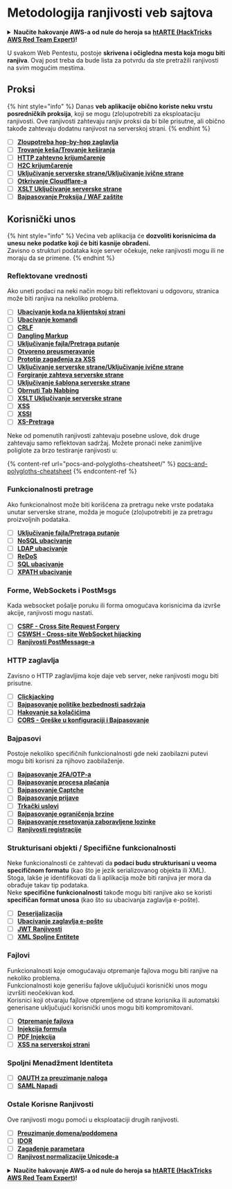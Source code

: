 # Metodologija ranjivosti veb sajtova

<details>

<summary><strong>Naučite hakovanje AWS-a od nule do heroja sa</strong> <a href="https://training.hacktricks.xyz/courses/arte"><strong>htARTE (HackTricks AWS Red Team Expert)</strong></a><strong>!</strong></summary>

Drugi načini podrške HackTricks-u:

* Ako želite da vidite **vašu kompaniju reklamiranu na HackTricks-u** ili da **preuzmete HackTricks u PDF formatu** proverite [**PLANOVE ZA PRIJAVU**](https://github.com/sponsors/carlospolop)!
* Nabavite [**zvanični PEASS & HackTricks swag**](https://peass.creator-spring.com)
* Otkrijte [**Porodicu PEASS**](https://opensea.io/collection/the-peass-family), našu kolekciju ekskluzivnih [**NFT-ova**](https://opensea.io/collection/the-peass-family)
* **Pridružite se** 💬 [**Discord grupi**](https://discord.gg/hRep4RUj7f) ili [**telegram grupi**](https://t.me/peass) ili nas **pratite** na **Twitteru** 🐦 [**@carlospolopm**](https://twitter.com/hacktricks\_live)**.**
* **Podelite svoje hakovanje trikove slanjem PR-ova na** [**HackTricks**](https://github.com/carlospolop/hacktricks) i [**HackTricks Cloud**](https://github.com/carlospolop/hacktricks-cloud) github repozitorijume.

</details>

U svakom Web Pentestu, postoje **skrivena i očigledna mesta koja mogu biti ranjiva**. Ovaj post treba da bude lista za potvrdu da ste pretražili ranjivosti na svim mogućim mestima.

## Proksi

{% hint style="info" %}
Danas **veb aplikacije obično koriste neku vrstu posredničkih proksija**, koji se mogu (zlo)upotrebiti za eksploataciju ranjivosti. Ove ranjivosti zahtevaju ranjiv proksi da bi bile prisutne, ali obično takođe zahtevaju dodatnu ranjivost na serverskoj strani.
{% endhint %}

* [ ] [**Zloupotreba hop-by-hop zaglavlja**](abusing-hop-by-hop-headers.md)
* [ ] [**Trovanje keša/Trovanje keširanja**](cache-deception/)
* [ ] [**HTTP zahtevno krijumčarenje**](http-request-smuggling/)
* [ ] [**H2C krijumčarenje**](h2c-smuggling.md)
* [ ] [**Uključivanje serverske strane/Uključivanje ivične strane**](server-side-inclusion-edge-side-inclusion-injection.md)
* [ ] [**Otkrivanje Cloudflare-a**](../network-services-pentesting/pentesting-web/uncovering-cloudflare.md)
* [ ] [**XSLT Uključivanje serverske strane**](xslt-server-side-injection-extensible-stylesheet-language-transformations.md)
* [ ] [**Bajpasovanje Proksija / WAF zaštite**](proxy-waf-protections-bypass.md)

## **Korisnički unos**

{% hint style="info" %}
Većina veb aplikacija će **dozvoliti korisnicima da unesu neke podatke koji će biti kasnije obrađeni.**\
Zavisno o strukturi podataka koje server očekuje, neke ranjivosti mogu ili ne moraju da se primene.
{% endhint %}

### **Reflektovane vrednosti**

Ako uneti podaci na neki način mogu biti reflektovani u odgovoru, stranica može biti ranjiva na nekoliko problema.

* [ ] [**Ubacivanje koda na klijentskoj strani**](client-side-template-injection-csti.md)
* [ ] [**Ubacivanje komandi**](command-injection.md)
* [ ] [**CRLF**](crlf-0d-0a.md)
* [ ] [**Dangling Markup**](dangling-markup-html-scriptless-injection/)
* [ ] [**Uključivanje fajla/Pretraga putanje**](file-inclusion/)
* [ ] [**Otvoreno preusmeravanje**](open-redirect.md)
* [ ] [**Prototip zagađenja za XSS**](deserialization/nodejs-proto-prototype-pollution/#client-side-prototype-pollution-to-xss)
* [ ] [**Uključivanje serverske strane/Uključivanje ivične strane**](server-side-inclusion-edge-side-inclusion-injection.md)
* [ ] [**Forgiranje zahteva serverske strane**](ssrf-server-side-request-forgery/)
* [ ] [**Uključivanje šablona serverske strane**](ssti-server-side-template-injection/)
* [ ] [**Obrnuti Tab Nabbing**](reverse-tab-nabbing.md)
* [ ] [**XSLT Uključivanje serverske strane**](xslt-server-side-injection-extensible-stylesheet-language-transformations.md)
* [ ] [**XSS**](xss-cross-site-scripting/)
* [ ] [**XSSI**](xssi-cross-site-script-inclusion.md)
* [ ] [**XS-Pretraga**](xs-search/)

Neke od pomenutih ranjivosti zahtevaju posebne uslove, dok druge zahtevaju samo reflektovan sadržaj. Možete pronaći neke zanimljive poliglote za brzo testiranje ranjivosti u:

{% content-ref url="pocs-and-polygloths-cheatsheet/" %}
[pocs-and-polygloths-cheatsheet](pocs-and-polygloths-cheatsheet/)
{% endcontent-ref %}

### **Funkcionalnosti pretrage**

Ako funkcionalnost može biti korišćena za pretragu neke vrste podataka unutar serverske strane, možda je moguće (zlo)upotrebiti je za pretragu proizvoljnih podataka.

* [ ] [**Uključivanje fajla/Pretraga putanje**](file-inclusion/)
* [ ] [**NoSQL ubacivanje**](nosql-injection.md)
* [ ] [**LDAP ubacivanje**](ldap-injection.md)
* [ ] [**ReDoS**](regular-expression-denial-of-service-redos.md)
* [ ] [**SQL ubacivanje**](sql-injection/)
* [ ] [**XPATH ubacivanje**](xpath-injection.md)

### **Forme, WebSockets i PostMsgs**

Kada websocket pošalje poruku ili forma omogućava korisnicima da izvrše akcije, ranjivosti mogu nastati.

* [ ] [**CSRF - Cross Site Request Forgery**](csrf-cross-site-request-forgery.md)
* [ ] [**CSWSH - Cross-site WebSocket hijacking**](websocket-attacks.md)
* [ ] [**Ranjivosti PostMessage-a**](postmessage-vulnerabilities/)

### **HTTP zaglavlja**

Zavisno o HTTP zaglavljima koje daje veb server, neke ranjivosti mogu biti prisutne.

* [ ] [**Clickjacking**](clickjacking.md)
* [ ] [**Bajpasovanje politike bezbednosti sadržaja**](content-security-policy-csp-bypass/)
* [ ] [**Hakovanje sa kolačićima**](hacking-with-cookies/)
* [ ] [**CORS - Greške u konfiguraciji i Bajpasovanje**](cors-bypass.md)

### **Bajpasovi**

Postoje nekoliko specifičnih funkcionalnosti gde neki zaobilazni putevi mogu biti korisni za njihovo zaobilaženje.

* [ ] [**Bajpasovanje 2FA/OTP-a**](2fa-bypass.md)
* [ ] [**Bajpasovanje procesa plaćanja**](bypass-payment-process.md)
* [ ] [**Bajpasovanje Captche**](captcha-bypass.md)
* [ ] [**Bajpasovanje prijave**](login-bypass/)
* [ ] [**Trkački uslovi**](race-condition.md)
* [ ] [**Bajpasovanje ograničenja brzine**](rate-limit-bypass.md)
* [ ] [**Bajpasovanje resetovanja zaboravljene lozinke**](reset-password.md)
* [ ] [**Ranjivosti registracije**](registration-vulnerabilities.md)

### **Strukturisani objekti / Specifične funkcionalnosti**

Neke funkcionalnosti će zahtevati da **podaci budu strukturisani u veoma specifičnom formatu** (kao što je jezik serializovanog objekta ili XML). Stoga, lakše je identifikovati da li aplikacija može biti ranjiva jer mora da obrađuje takav tip podataka.\
Neke **specifične funkcionalnosti** takođe mogu biti ranjive ako se koristi **specifičan format unosa** (kao što su ubacivanja zaglavlja e-pošte).

* [ ] [**Deserijalizacija**](deserialization/)
* [ ] [**Ubacivanje zaglavlja e-pošte**](email-injections.md)
* [ ] [**JWT Ranjivosti**](hacking-jwt-json-web-tokens.md)
* [ ] [**XML Spoljne Entitete**](xxe-xee-xml-external-entity.md)
### Fajlovi

Funkcionalnosti koje omogućavaju otpremanje fajlova mogu biti ranjive na nekoliko problema.\
Funkcionalnosti koje generišu fajlove uključujući korisnički unos mogu izvršiti neočekivan kod.\
Korisnici koji otvaraju fajlove otpremljene od strane korisnika ili automatski generisane uključujući korisnički unos mogu biti kompromitovani.

* [ ] [**Otpremanje fajlova**](file-upload/)
* [ ] [**Injekcija formula**](formula-csv-doc-latex-ghostscript-injection.md)
* [ ] [**PDF Injekcija**](xss-cross-site-scripting/pdf-injection.md)
* [ ] [**XSS na serverskoj strani**](xss-cross-site-scripting/server-side-xss-dynamic-pdf.md)

### **Spoljni Menadžment Identiteta**

* [ ] [**OAUTH za preuzimanje naloga**](oauth-to-account-takeover.md)
* [ ] [**SAML Napadi**](saml-attacks/)

### **Ostale Korisne Ranjivosti**

Ove ranjivosti mogu pomoći u eksploataciji drugih ranjivosti.

* [ ] [**Preuzimanje domena/poddomena**](domain-subdomain-takeover.md)
* [ ] [**IDOR**](idor.md)
* [ ] [**Zagađenje parametara**](parameter-pollution.md)
* [ ] [**Ranjivost normalizacije Unicode-a**](unicode-injection/)

<details>

<summary><strong>Naučite hakovanje AWS-a od nule do heroja sa</strong> <a href="https://training.hacktricks.xyz/courses/arte"><strong>htARTE (HackTricks AWS Red Team Expert)</strong></a><strong>!</strong></summary>

Drugi načini podrške HackTricks-u:

* Ako želite da vidite svoju **kompaniju reklamiranu na HackTricks-u** ili **preuzmete HackTricks u PDF formatu** Proverite [**PLANOVE ZA PRIJAVU**](https://github.com/sponsors/carlospolop)!
* Nabavite [**zvanični PEASS & HackTricks swag**](https://peass.creator-spring.com)
* Otkrijte [**Porodicu PEASS**](https://opensea.io/collection/the-peass-family), našu kolekciju ekskluzivnih [**NFT-ova**](https://opensea.io/collection/the-peass-family)
* **Pridružite se** 💬 [**Discord grupi**](https://discord.gg/hRep4RUj7f) ili [**telegram grupi**](https://t.me/peass) ili nas **pratite** na **Twitteru** 🐦 [**@carlospolopm**](https://twitter.com/hacktricks\_live)**.**
* **Podelite svoje hakovanje trikove slanjem PR-ova na** [**HackTricks**](https://github.com/carlospolop/hacktricks) i [**HackTricks Cloud**](https://github.com/carlospolop/hacktricks-cloud) github repozitorijume.

</details>
